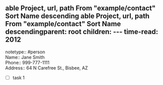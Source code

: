 able Project, url, path
From "example/contact"
Sort Name descending
able Project, url, path
From "example/contact"
Sort Name descendingparent: root
children: ---
time-read: 2012
---

notetype:: #person  
Name:: Jane Smith  
Phone:: 999-777-1111  
Address:: 64 N Carefree St., Bisbee, AZ


- [ ] task 1